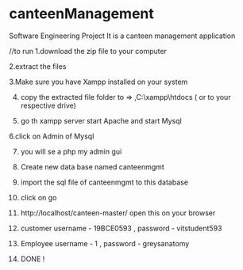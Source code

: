 # canteenManagement
Software Engineering Project
It is a canteen management application

//to run
1.download the zip file to your computer  

2.extract the files

3.Make sure you have Xampp installed on your system

4. copy the extracted file folder to => ,C:\xampp\htdocs  ( or to your respective drive)

5. go th xampp server start Apache and start Mysql

6.click on Admin of Mysql

7. you will se a php my admin gui

8. Create new  data base named canteenmgmt

9. import the sql file of canteenmgmt to this database

10. click on go 

11. http://localhost/canteen-master/ open this on your browser 

12. customer username - 19BCE0593 , password - vitstudent593

13. Employee username - 1   , password - greysanatomy

14. DONE ! 
